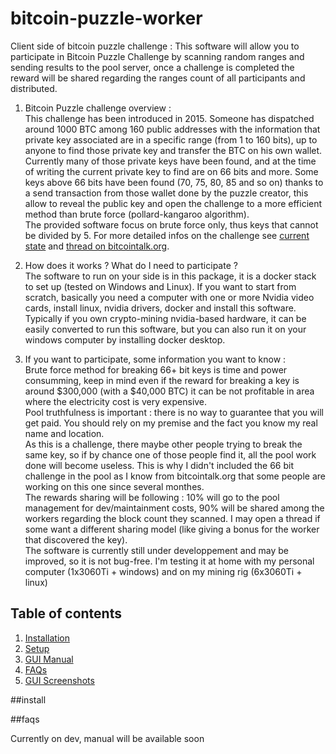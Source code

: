 # bitcoin-puzzle-worker
Client side of bitcoin puzzle challenge : This software will allow you to participate in Bitcoin Puzzle Challenge by scanning random ranges and sending results to the pool server, once a challenge is completed the reward will be shared regarding the ranges count of all participants and distributed.

1. Bitcoin Puzzle challenge overview :  
This challenge has been introduced in 2015. Someone has dispatched around 1000 BTC among 160 public addresses with the information that private key associated are in a specific range (from 1 to 160 bits), up to anyone to find those private key and transfer the BTC on his own wallet.  
Currently many of those private keys have been found, and at the time of writing the current private key to find are on 66 bits and more. Some keys above 66 bits have been found (70, 75, 80, 85 and so on) thanks to a send transaction from those wallet done by the puzzle creator, this allow to reveal the public key and open the challenge to a more efficient method than brute force (pollard-kangaroo algorithm).  
The provided software focus on brute force only, thus keys that cannot be divided by 5. For more detailed infos on the challenge see [current state](https://privatekeys.pw/puzzles/bitcoin-puzzle-tx) and [thread on bitcointalk.org](https://bitcointalk.org/index.php?topic=5218972).  

2. How does it works ? What do I need to participate ?  
The software to run on your side is in this package, it is a docker stack to set up (tested on Windows and Linux). If you want to start from scratch, basically you need a computer with one or more Nvidia video cards, install linux, nvidia drivers, docker and install this software.  
Typically if you own crypto-mining nvidia-based hardware, it can be easily converted to run this software, but you can also run it on your windows computer by installing docker desktop.  

3. If you want to participate, some information you want to know :  
Brute force method for breaking 66+ bit keys is time and power consumming, keep in mind even if the reward for breaking a key is around $300,000 (with a $40,000 BTC) it can be not profitable in area where the electricity cost is very expensive.  
Pool truthfulness is important : there is no way to guarantee that you will get paid. You should rely on my premise and the fact you know my real name and location.  
As this is a challenge, there maybe other people trying to break the same key, so if by chance one of those people find it, all the pool work done will become useless. This is why I didn't included the 66 bit challenge in the pool as I know from bitcointalk.org that some people are working on this one since several monthes.  
The rewards sharing will be following : 10% will go to the pool management for dev/maintainment costs, 90% will be shared among the workers regarding the block count they scanned. I may open a thread if some want a different sharing model (like giving a bonus for the worker that discovered the key).  
The software is currently still under developpement and may be improved, so it is not bug-free. I'm testing it at home with my personal computer (1x3060Ti + windows) and on my mining rig (6x3060Ti + linux)  

## Table of contents
1. [Installation](##install)
2. [Setup](##setup)
3. [GUI Manual](##setup)
4. [FAQs](##faqs)
5. [GUI Screenshots](##screenshots)

##install

##faqs

Currently on dev, manual will be available soon

